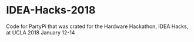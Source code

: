 # IDEA-Hacks-2018
Code for PartyPi that was crated for the Hardware Hackathon, IDEA Hacks, at UCLA 2018 January 12-14
